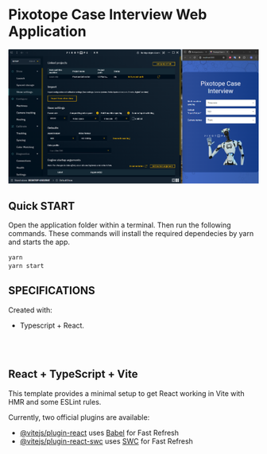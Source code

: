 # Pixotope Case Interview Web Application

<img src="src/images/app.png" alt="application page in English" class="inline"/>

## Quick START

Open the application folder within a terminal. Then run the following commands. These commands will install the required dependecies by yarn and starts the app. 
```bash
yarn
yarn start
```

## SPECIFICATIONS

Created with: 
  - Typescript + React. 

<br />
<br />

## React + TypeScript + Vite

This template provides a minimal setup to get React working in Vite with HMR and some ESLint rules.

Currently, two official plugins are available:

- [@vitejs/plugin-react](https://github.com/vitejs/vite-plugin-react/blob/main/packages/plugin-react/README.md) uses [Babel](https://babeljs.io/) for Fast Refresh
- [@vitejs/plugin-react-swc](https://github.com/vitejs/vite-plugin-react-swc) uses [SWC](https://swc.rs/) for Fast Refresh

